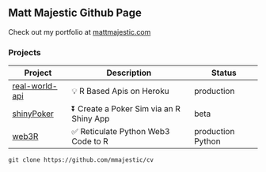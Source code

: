 ## Matt Majestic Github Page
Check out my portfolio at [mattmajestic.com](https://mattmajestic.com)

### Projects

| Project | Description | Status |
|---|---|---|
| [real-world-api](https://github.com/mattmajestic/real-world-api) | 💡 R Based Apis on Heroku | production |
| [shinyPoker](https://github.com/mattmajesticshinyPoker) | ⏬ Create a Poker Sim via an R Shiny App | beta |
| [web3R](https://github.com/mattmajestic/web3R) | ✅ Reticulate Python Web3 Code to R | production Python | 👋

```markdown
git clone https://github.com/mmajestic/cv
```
